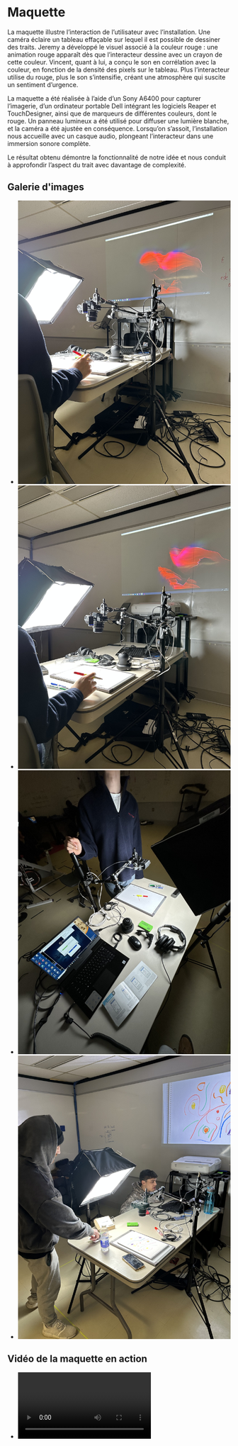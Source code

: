 # Maquette

La maquette illustre l’interaction de l’utilisateur avec l’installation. Une caméra éclaire un tableau effaçable sur lequel il est possible de dessiner des traits. Jeremy a développé le visuel associé à la couleur rouge : une animation rouge apparaît dès que l’interacteur dessine avec un crayon de cette couleur. Vincent, quant à lui, a conçu le son en corrélation avec la couleur, en fonction de la densité des pixels sur le tableau. Plus l’interacteur utilise du rouge, plus le son s’intensifie, créant une atmosphère qui suscite un sentiment d’urgence.

La maquette a été réalisée à l’aide d’un Sony A6400 pour capturer l’imagerie, d’un ordinateur portable Dell intégrant les logiciels Reaper et TouchDesigner, ainsi que de marqueurs de différentes couleurs, dont le rouge. Un panneau lumineux a été utilisé pour diffuser une lumière blanche, et la caméra a été ajustée en conséquence. Lorsqu’on s’assoit, l’installation nous accueille avec un casque audio, plongeant l’interacteur dans une immersion sonore complète.

Le résultat obtenu démontre la fonctionnalité de notre idée et nous conduit à approfondir l’aspect du trait avec davantage de complexité.

## Galerie d'images

- ![Image 1](../medias/images/maquette/maquette_1.jpg)
- ![Image 2](../medias/images/maquette/maquette_2.jpg)
- ![Image 3](../medias/images/maquette/maquette_3.jpg)
- ![Image 4](../medias/images/maquette/maquette_4.jpg)

## Vidéo de la maquette en action

- ![Vidéo de la maquette en action](../medias/videos/maquette.MOV)

<!-- ## Références

- [Étude de faisabilité](https://tim-montmorency.com/582523-gestion/#/contenus/4_faisabilite/10_etude/)
- [Maquette](https://tim-montmorency.com/582523-gestion/#/contenus/4_faisabilite/30_maquette/)

-->
